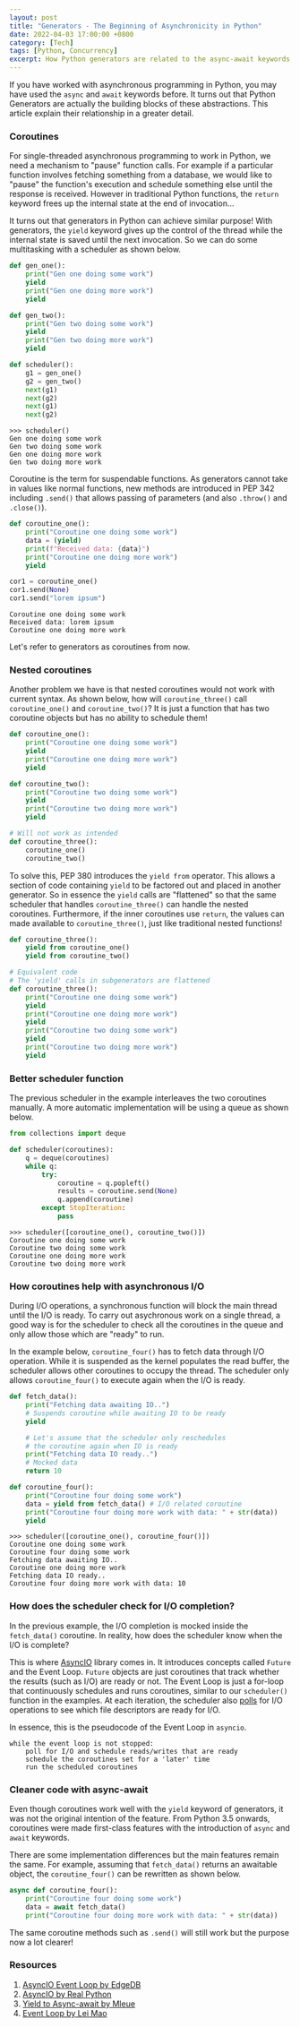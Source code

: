 ```yaml
---
layout: post
title: "Generators - The Beginning of Asynchronicity in Python"
date: 2022-04-03 17:00:00 +0800
category: [Tech]
tags: [Python, Concurrency]
excerpt: How Python generators are related to the async-await keywords.
---
```


If you have worked with asynchronous programming in Python, you may have used the `async` and `await` keywords before. It turns out that Python Generators are actually the building blocks of these abstractions. This article explain their relationship in a greater detail.

### Coroutines

For single-threaded asynchronous programming to work in Python, we need a mechanism to "pause" function calls. For example if a particular function involves fetching something from a database, we would like to "pause" the function's execution and schedule something else until the response is received. However in traditional Python functions, the `return` keyword frees up the internal state at the end of invocation...

It turns out that generators in Python can achieve similar purpose! With generators, the `yield` keyword gives up the control of the thread while the internal state is saved until the next invocation. So we can do some multitasking with a scheduler as shown below.

```python
def gen_one():
    print("Gen one doing some work")
    yield
    print("Gen one doing more work")
    yield

def gen_two():
    print("Gen two doing some work")
    yield
    print("Gen two doing more work")
    yield

def scheduler():
    g1 = gen_one()
    g2 = gen_two()
    next(g1)
    next(g2)
    next(g1)
    next(g2)
```

```
>>> scheduler()
Gen one doing some work
Gen two doing some work
Gen one doing more work
Gen two doing more work
```

Coroutine is the term for suspendable functions. As generators cannot take in values like normal functions, new methods are introduced in PEP 342 including `.send()` that allows passing of parameters (and also `.throw()` and `.close()`).

```python
def coroutine_one():
    print("Coroutine one doing some work")
    data = (yield)
    print(f"Received data: {data}")
    print("Coroutine one doing more work")
    yield

cor1 = coroutine_one()
cor1.send(None)
cor1.send("lorem ipsum")
``` 

```
Coroutine one doing some work
Received data: lorem ipsum
Coroutine one doing more work
```

Let's refer to generators as coroutines from now.

### Nested coroutines

Another problem we have is that nested coroutines would not work with current syntax. As shown below, how will `coroutine_three()` call `coroutine_one()` and `coroutine_two()`? It is just a function that has two coroutine objects but has no ability to schedule them!

```python
def coroutine_one():
    print("Coroutine one doing some work")
    yield
    print("Coroutine one doing more work")
    yield

def coroutine_two():
    print("Coroutine two doing some work")
    yield
    print("Coroutine two doing more work")
    yield

# Will not work as intended
def coroutine_three():
    coroutine_one()
    coroutine_two()
```

To solve this, PEP 380 introduces the `yield from` operator. This allows a section of code containing `yield` to be factored out and placed in another generator. So in essence the `yield` calls are "flattened" so that the same scheduler that handles `coroutine_three()` can handle the nested coroutines. Furthermore, if the inner coroutines use `return`, the values can made available to `coroutine_three()`, just like traditional nested functions!

```python
def coroutine_three():
    yield from coroutine_one()
    yield from coroutine_two()

# Equivalent code
# The 'yield' calls in subgenerators are flattened
def coroutine_three():
    print("Coroutine one doing some work")
    yield
    print("Coroutine one doing more work")
    yield
    print("Coroutine two doing some work")
    yield
    print("Coroutine two doing more work")
    yield
```

### Better scheduler function

The previous scheduler in the example interleaves the two coroutines manually. A more automatic implementation will be using a queue as shown below.

```python
from collections import deque

def scheduler(coroutines):
    q = deque(coroutines)
    while q:
        try:
            coroutine = q.popleft()
            results = coroutine.send(None)
            q.append(coroutine)
        except StopIteration:
            pass
```

```
>>> scheduler([coroutine_one(), coroutine_two()])
Coroutine one doing some work
Coroutine two doing some work
Coroutine one doing more work
Coroutine two doing more work
```

### How coroutines help with asynchronous I/O

During I/O operations, a synchronous function will block the main thread until the I/O is ready. To carry out asychronous work on a single thread, a good way is for the scheduler to check all the coroutines in the queue and only allow those which are "ready" to run.

In the example below, `coroutine_four()` has to fetch data through I/O operation. While it is suspended as the kernel populates the read buffer, the scheduler allows other coroutines to occupy the thread. The scheduler only allows `coroutine_four()` to execute again when the I/O is ready.

```python
def fetch_data():
    print("Fetching data awaiting IO..")
    # Suspends coroutine while awaiting IO to be ready
    yield

    # Let's assume that the scheduler only reschedules
    # the coroutine again when IO is ready
    print("Fetching data IO ready..")
    # Mocked data
    return 10

def coroutine_four():
    print("Coroutine four doing some work")
    data = yield from fetch_data() # I/O related coroutine
    print("Coroutine four doing more work with data: " + str(data))
    yield
```

```
>>> scheduler([coroutine_one(), coroutine_four()])
Coroutine one doing some work
Coroutine four doing some work
Fetching data awaiting IO..
Coroutine one doing more work
Fetching data IO ready..
Coroutine four doing more work with data: 10
```

### How does the scheduler check for I/O completion?

In the previous example, the I/O completion is mocked inside the `fetch_data()` coroutine. In reality, how does the scheduler know when the I/O is complete?

This is where [AsyncIO](https://docs.python.org/3/library/asyncio.html) library comes in. It introduces concepts called `Future` and the Event Loop. `Future` objects are just coroutines that track whether the results (such as I/O) are ready or not. The Event Loop is just a for-loop that continuously schedules and runs coroutines, similar to our `scheduler()` function in the examples. At each iteration, the scheduler also [polls](https://man7.org/linux/man-pages/man2/poll.2.html) for I/O operations to see which file descriptors are ready for I/O.

In essence, this is the pseudocode of the Event Loop in `asyncio`.

```
while the event loop is not stopped:
    poll for I/O and schedule reads/writes that are ready
    schedule the coroutines set for a 'later' time
    run the scheduled coroutines
```

### Cleaner code with async-await

Even though coroutines work well with the `yield` keyword of generators, it was not the original intention of the feature. From Python 3.5 onwards, coroutines were made first-class features with the introduction of `async` and `await` keywords.

There are some implementation differences but the main features remain the same. For example, assuming that `fetch_data()` returns an awaitable object, the `coroutine_four()` can be rewritten as shown below.

```python
async def coroutine_four():
    print("Coroutine four doing some work")
    data = await fetch_data()
    print("Coroutine four doing more work with data: " + str(data))
```

The same coroutine methods such as `.send()` will still work but the purpose now a lot clearer!

### Resources

1. [AsyncIO Event Loop by EdgeDB](https://www.youtube.com/watch?v=E7Yn5biBZ58&list=FLQyA0IDUNh2fQuGTZ2CEjug&index=3)
2. [AsyncIO by Real Python](https://realpython.com/async-io-python/)
3. [Yield to Async-await by Mleue](https://mleue.com/posts/yield-to-async-await/)
4. [Event Loop by Lei Mao](https://leimao.github.io/blog/Python-AsyncIO-Event-Loop/)
